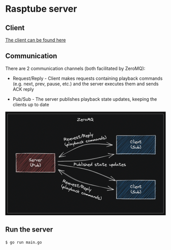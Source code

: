 # Rasptube server
## Client
[The client can be found here](https://github.com/IgorPidik/rasptube-client)
## Communication

There are 2 communication channels (both facilitated by ZeroMQ):

* Request/Reply - Client makes requests containing playback commands (e.g. next, prev, pause, etc.) and the server executes them and sends ACK reply

* Pub/Sub - The server publishes playback state updates, keeping the clients up to date


![Chart](./images/rasptube-communication.png)

## Run the server
`$ go run main.go`
